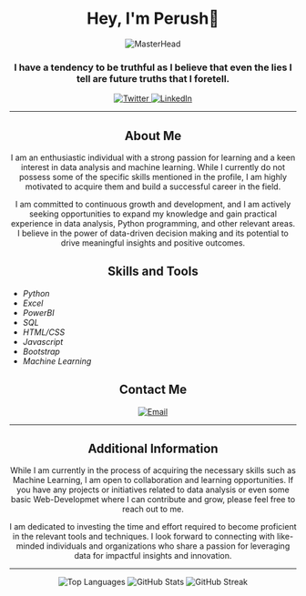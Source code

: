 <h1 align="center">Hey, I'm Perush👋</h1>

<p align="center">
  <img src="https://external-content.duckduckgo.com/iu/?u=https%3A%2F%2Fmir-s3-cdn-cf.behance.net%2Fproject_modules%2F1400_opt_1%2F6c0f9b95746151.5e9ecde69599e.gif&f=1&nofb=1&ipt=2ef42c9e3a39ccaf5846dd53ae54b201845af1767ea8ef3b4624ca487c2287c4&ipo=images" alt="MasterHead" />
</p>

<h3 align="center">I have a tendency to be truthful as I believe that even the lies I tell are future truths that I foretell.</h3>

<p align="center">
  <a href="https://twitter.com/perush12" target="_blank">
    <img src="https://img.shields.io/twitter/follow/perush12?logo=twitter&style=for-the-badge" alt="Twitter" />
  </a>
  <a href="https://linkedin.com/in/@perush-parajuli" target="_blank">
    <img src="https://img.shields.io/badge/LinkedIn-%40perush%20parajuli-blue?logo=linkedin&style=for-the-badge" alt="LinkedIn" />
  </a>
</p>

<hr>

<h2 align="center">About Me</h2>

<p align="center">I am an enthusiastic individual with a strong passion for learning and a keen interest in data analysis and machine learning. While I currently do not possess some of the specific skills mentioned in the profile, I am highly motivated to acquire them and build a successful career in the field.</p>

<p align="center">I am committed to continuous growth and development, and I am actively seeking opportunities to expand my knowledge and gain practical experience in data analysis, Python programming, and other relevant areas. I believe in the power of data-driven decision making and its potential to drive meaningful insights and positive outcomes.</p>

<h2 align="center">Skills and Tools</h2>

<p align="center">
  <em>
    <ul> 
      <li>Python</li>
      <li>Excel</li>
      <li>PowerBI</li>
      <li>SQL</li>
      <li>HTML/CSS</li>
      <li>Javascript</li>
      <li>Bootstrap</li>
      <li>Machine Learning</li>
    </ul>
  </em>
</p>

<h2 align="center">Contact Me</h2>

<p align="center">
  <a href="mailto:perushparajuli@gmail.com" target="_blank">
    <img src="https://img.shields.io/badge/Email-perushparajuli%40gmail.com-red?style=for-the-badge&logo=gmail" alt="Email" />
  </a>
</p>

<hr>

<h2 align="center">Additional Information</h2>

<p align="center">While I am currently in the process of acquiring the necessary skills such as Machine Learning, I am open to collaboration and learning opportunities. If you have any projects or initiatives related to data analysis or even some basic Web-Developmet where I can contribute and grow, please feel free to reach out to me.</p>

<p align="center">I am dedicated to investing the time and effort required to become proficient in the relevant tools and techniques. I look forward to connecting with like-minded individuals and organizations who share a passion for leveraging data for impactful insights and innovation.</p>

<hr>

<p align="center">
  <img src="https://github-readme-stats.vercel.app/api/top-langs?username=perushparajuli&show_icons=true&locale=en&layout=compact" alt="Top Languages" />
  <img src="https://github-readme-stats.vercel.app/api?username=perushparajuli&show_icons=true&locale=en" alt="GitHub Stats" />
  <img src="https://github-readme-streak-stats.herokuapp.com/?user=perushparajuli" alt="GitHub Streak" />
</p>
